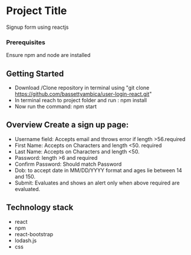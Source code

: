 # Project Title
Signup form using reactjs

### Prerequisites
Ensure npm and node are installed

## Getting Started
- Download /Clone repository in terminal using "git clone https://github.com/bassettyambica/user-login-react.git"
- In terminal reach to project folder and run : npm install
- Now run the command: npm start

## Overview Create a sign up page:
- Username field: Accepts email and throws error if length >56.required
- First Name: Accepts on Characters and length <50. required
- Last Name: Accepts on Characters and length <50.
- Password: length >6 and required
- Confirm Password: Should match Password
- Dob: to accept date in MM/DD/YYYY format and ages lie between 14 and 150.
- Submit: Evaluates and shows an alert only when above required are evaluated.

## Technology stack
- react
- npm
- react-bootstrap
- lodash.js
- css
